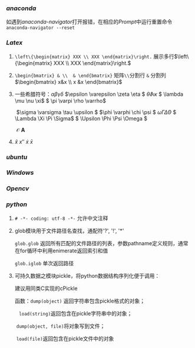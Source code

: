 ### ***anaconda***
如遇到*anaconda-navigator*打开报错，在相应的*Prompt*中运行重置命令
`anaconda-navigator --reset`

### ***Latex***
1.  `\left\{\begin{matrix} XXX \\ XXX \end{matrix}\right.` 展示多行$\left\{\begin{matrix} XXX \\ XXX \end{matrix}\right.$ 

2.  `\begin{bmatrix} & \\  & \end{bmatrix}` 矩阵`\\`分割行 `&` 分割列 $\begin{bmatrix} x&x \\ x &x \end{bmatrix}​$

3.  一些希腊符号：$\alpha \beta \gamma \delta$          $\epsilon \varepsilon \zeta \eta $         $\theta \vartheta \iota \kappa$           $ \lambda \mu \nu \xi$            $ \pi \varpi \rho \varrho$                                         

    ​                          $\sigma \varsigma \tau \upsilon $        $\phi \varphi \chi \psi          $         $\omega \Gamma \Delta \Theta$      $ \Lambda \Xi \Pi \Sigma$          $ \Upsilon \Phi \Psi \Omega  $

    ​			$\mathcal{O}$   $\mathbf{A}$ 

4.  $\hat{x}$   ${x}''$  $\dot{x}$  $\bar{x}$  

### ***ubuntu***




### ***Windows***



### ***Opencv***



### ***python***

1. `# -*- coding: utf-8 -*-`  允许中文注释

2. glob模块用于文件路径名查找，通配符'?', '!', '*'

   `glob.glob` 返回所有匹配的文件路径的列表，参数pathname定义规则，通常在for循环中利用enimerate返回索引和值

   `glob.iglob` 单次返回路径

3. 可持久数据之模块pickle，将python数据结构序列化便于调用：

   建议用同类C实现的cPickle 

   函数：`dump(object)` 返回字符串包含pickle格式的对象；

   ​	 ` load(string)`返回包含在pickle字符串中的对象；

   ​	 ` dump(object, file) `将对象写到文件；

   ​	 ` load(file) `返回包含在pickle文件中的对象